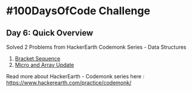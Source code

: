 # #100DaysOfCode Challenge
## Day 6: Quick Overview
Solved 2 Problems from HackerEarth Codemonk Series - Data Structures<br>
1. [Bracket Sequence](https://github.com/sandeep-krishna/100DaysOfCode/blob/master/Day%2006/BracketSequences.py)
2. [Micro and Array Update ](https://github.com/sandeep-krishna/100DaysOfCode/blob/master/Day%2006/MicroandArrayUpdate.py)

Read more about HackerEarth - Codemonk series here : https://www.hackerearth.com/practice/codemonk/


